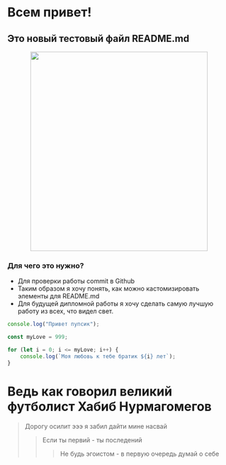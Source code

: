 # Всем привет!

## Это новый тестовый файл README.md
<p align="center">
    <img width="400" height="450" src="https://avatars.mds.yandex.net/i?id=8b882d6a844815b756972cf6263f3a25_l-12764650-images-thumbs&n=13">
</p>

### Для чего это нужно?

* Для проверки работы commit в Github
* Таким образом я хочу понять, как можно кастомизировать элементы для README.md
* Для будущей дипломной работы я хочу сделать самую лучшую работу из всех, что видел свет.


```javascript
console.log("Привет пупсик");

const myLove = 999;

for (let i = 0; i <= myLove; i++) {
    console.log(`Моя любовь к тебе братик ${i} лет`);
}
```
# Ведь как говорил великий футболист Хабиб Нурмагомегов
> Дорогу осилит эээ я забил дайти мине насвай
>> Если ты первий - ты последений
>>> Не будь эгоистом - в первую очередь думай о себе
